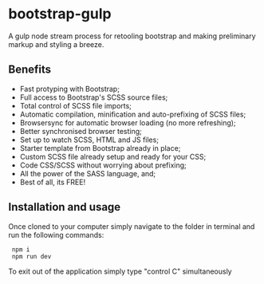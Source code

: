 # bootstrap-gulp
A gulp node stream process for retooling bootstrap and making preliminary markup and styling a breeze.


## Benefits
  - Fast protyping with Bootstrap;
  - Full access to Bootstrap's SCSS source files;
  - Total control of SCSS file imports;
  - Automatic compilation, minification and auto-prefixing of SCSS files;
  - Browsersync for automatic browser loading (no more refreshing);
  - Better synchronised browser testing;
  - Set up to watch SCSS, HTML and JS files;
  - Starter template from Bootstrap already in place;
  - Custom SCSS file already setup and ready for your CSS;
  - Code CSS/SCSS without worrying about prefixing;
  - All the power of the SASS language, and;
  - Best of all, its FREE!

 
## Installation and usage
  Once cloned to your computer simply navigate to the folder in terminal and run the following commands:
 
 ```
  npm i
  npm run dev
```

  To exit out of the application simply type "control C" simultaneously

